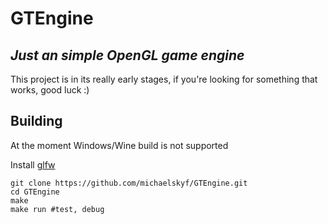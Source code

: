 # GTEngine
## _Just an simple OpenGL game engine_

This project is in its really early stages, if you're looking for something that works, good luck :)

## Building
At the moment Windows/Wine build is not supported

Install [glfw](https://github.com/glfw/glfw)

```
git clone https://github.com/michaelskyf/GTEngine.git
cd GTEngine
make
make run #test, debug
```
